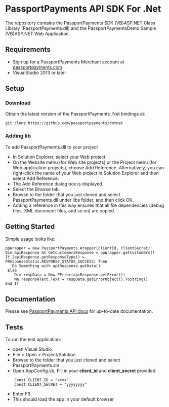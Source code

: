 # PassportPayments API SDK For .Net
The repository contains the PassportPayments SDK (VB)ASP.NET Class Library (PassportPayments.dll) and the PassportPaymentsDemo Sample (VB)ASP.NET Web Application.

## Requirements
 * Sign up for a PassportPayments Merchant account at [passportpayments.com](https://passportpayments.com)
 * VisualStudio 2013 or later

## Setup
### Download
Obtain the latest version of the PassportPayments .Net bindings at:

```
git clone https://github.com/passportpayments/dotnet
```

### Adding lib 
To add PassportPayments.dll to your project

* In Solution Explorer, select your Web project.
* On the Website menu (for Web site projects) or the Project menu (for Web application projects), choose Add Reference. Alternatively, you can right-click the name of your Web project in Solution Explorer and then select Add Reference.
* The Add Reference dialog box is displayed.
* Select the Browse tab.
* Browse to the folder that you just cloned and select PassportPayments.dll under libs folder, and then click OK.
* Adding a reference in this way ensures that all file dependencies (debug files, XML document files, and so on) are copied.

## Getting Started
Simple usage looks like:

```aspx-vb
ppWrapper = New PassportPayments.Wrapper(clientId, clientSecret)
Dim apiResponse As GetCustomersResponse = ppWrapper.getCustomers()
If (apiResponse.getResponseType() = PResponseStatus.RESPONSE_STATUS_SUCCESS) Then
  'Do Something with apiResponse.getData()
 Else
    Dim respData = New PError(apiResponse.getError())
    Me.responseText.Text = respData.getErrorObject().ToString()
End If

```

## Documentation
Please see [PassportPayments API docs](https://api.passportpayments.com/docs/) for up-to-date documentation.

## Tests
To run the test application:
* open Visual Studio
* File > Open > Project/Solution
* Browse to the folder that you just cloned and select PassportPayments.sln
* Open AppConfig.vb, Fill in your **client_id** and **client_secret** provided 
```
    Const CLIENT_ID = "xxxx"
    Const CLIENT_SECRET = "yyyyyyyy"
```
* Enter F9
* This should load the app in your default browser
